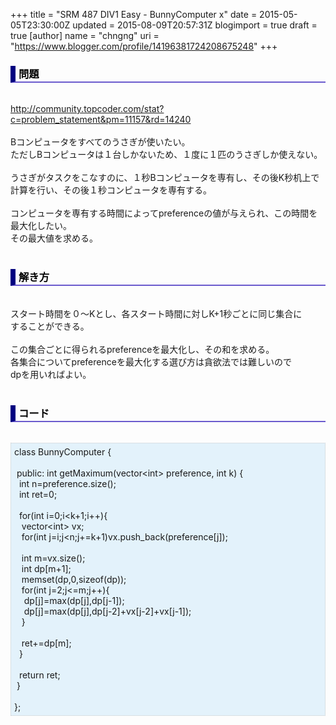 +++
title = "SRM 487 DIV1 Easy - BunnyComputer x"
date = 2015-05-05T23:30:00Z
updated = 2015-08-09T20:57:31Z
blogimport = true
draft = true
[author]
	name = "chngng"
	uri = "https://www.blogger.com/profile/14196381724208675248"
+++

<div dir="ltr" style="text-align: left;" trbidi="on"><h3 style="border-bottom: 2px solid slateblue; border-left: 8px solid navy; color: black; padding: 0px 0px 1px 5px;">問題 </h3><br /><a href="http://community.topcoder.com/stat?c=problem_statement&amp;pm=11157&amp;rd=14240" target="_blank">http://community.topcoder.com/stat?c=problem_statement&amp;pm=11157&amp;rd=14240</a><br /><br />Bコンピュータをすべてのうさぎが使いたい。<br />ただしBコンピュータは１台しかないため、１度に１匹のうさぎしか使えない。<br /><br />うさぎがタスクをこなすのに、１秒Bコンピュータを専有し、その後K秒机上で計算を行い、その後１秒コンピュータを専有する。<br /><br />コンピュータを専有する時間によってpreferenceの値が与えられ、この時間を最大化したい。<br />その最大値を求める。<br /><br /><h3 style="border-bottom: 2px solid slateblue; border-left: 8px solid navy; color: black; padding: 0px 0px 1px 5px;">解き方 </h3><br />スタート時間を０〜Kとし、各スタート時間に対しK+1秒ごとに同じ集合に<br />することができる。<br /><br />この集合ごとに得られるpreferenceを最大化し、その和を求める。<br />各集合についてpreferenceを最大化する選び方は貪欲法では難しいので<br />dpを用いればよい。<br /><br /><h3 style="border-bottom: 2px solid slateblue; border-left: 8px solid navy; color: black; padding: 0px 0px 1px 5px;">コード </h3><br /><div style="background-color: #e3f2fb; border: 1px dotted #CCCCCC; padding: 5px;">class BunnyComputer {<br /><br /><span class="Apple-tab-span" style="white-space: pre;"> </span>public: int getMaximum(vector&lt;int&gt; preference, int k) {<br /><span class="Apple-tab-span" style="white-space: pre;">  </span>int n=preference.size();<br /><span class="Apple-tab-span" style="white-space: pre;">  </span>int ret=0;<br /><br /><span class="Apple-tab-span" style="white-space: pre;">  </span>for(int i=0;i&lt;k+1;i++){<br /><span class="Apple-tab-span" style="white-space: pre;">   </span>vector&lt;int&gt; vx;<br /><span class="Apple-tab-span" style="white-space: pre;">   </span>for(int j=i;j&lt;n;j+=k+1)vx.push_back(preference[j]);<br /><br /><span class="Apple-tab-span" style="white-space: pre;">   </span>int m=vx.size();<br /><span class="Apple-tab-span" style="white-space: pre;">   </span>int dp[m+1];<br /><span class="Apple-tab-span" style="white-space: pre;">   </span>memset(dp,0,sizeof(dp));<br /><span class="Apple-tab-span" style="white-space: pre;">   </span>for(int j=2;j&lt;=m;j++){<br /><span class="Apple-tab-span" style="white-space: pre;">    </span>dp[j]=max(dp[j],dp[j-1]);<br /><span class="Apple-tab-span" style="white-space: pre;">    </span>dp[j]=max(dp[j],dp[j-2]+vx[j-2]+vx[j-1]);<br /><span class="Apple-tab-span" style="white-space: pre;">   </span>}<br /><br /><span class="Apple-tab-span" style="white-space: pre;">   </span>ret+=dp[m];<br /><span class="Apple-tab-span" style="white-space: pre;">  </span>}<br /><br /><span class="Apple-tab-span" style="white-space: pre;">  </span>return ret;<br /><span class="Apple-tab-span" style="white-space: pre;"> </span>}<br /><br />};</div></div>
